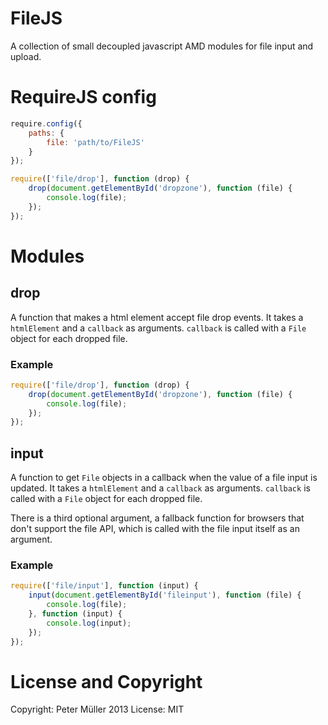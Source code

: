 # FileJS

A collection of small decoupled javascript AMD modules for file input and upload.


# RequireJS config

``` javascript
require.config({
    paths: {
        file: 'path/to/FileJS'
    }
});

require(['file/drop'], function (drop) {
    drop(document.getElementById('dropzone'), function (file) {
        console.log(file);
    });
});
```

# Modules

## drop

A function that makes a html element accept file drop events. It takes a `htmlElement` and a `callback` as arguments. `callback` is called with a `File` object for each dropped file.

### Example
``` javascript
require(['file/drop'], function (drop) {
    drop(document.getElementById('dropzone'), function (file) {
        console.log(file);
    });
});
```

## input

A function to get `File` objects in a callback when the value of a file input is updated. It takes a `htmlElement` and a `callback` as arguments. `callback` is called with a `File` object for each dropped file.

There is a third optional argument, a fallback function for browsers that don't support the file API, which is called with the file input itself as an argument.

### Example
``` javascript
require(['file/input'], function (input) {
    input(document.getElementById('fileinput'), function (file) {
        console.log(file);
    }, function (input) {
        console.log(input);
    });
});
```

# License and Copyright
Copyright: Peter Müller 2013
License: MIT
